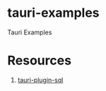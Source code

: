 # tauri-examples
Tauri Examples




# Resources
1. [tauri-plugin-sql](https://github.com/tauri-apps/tauri-plugin-sql)

